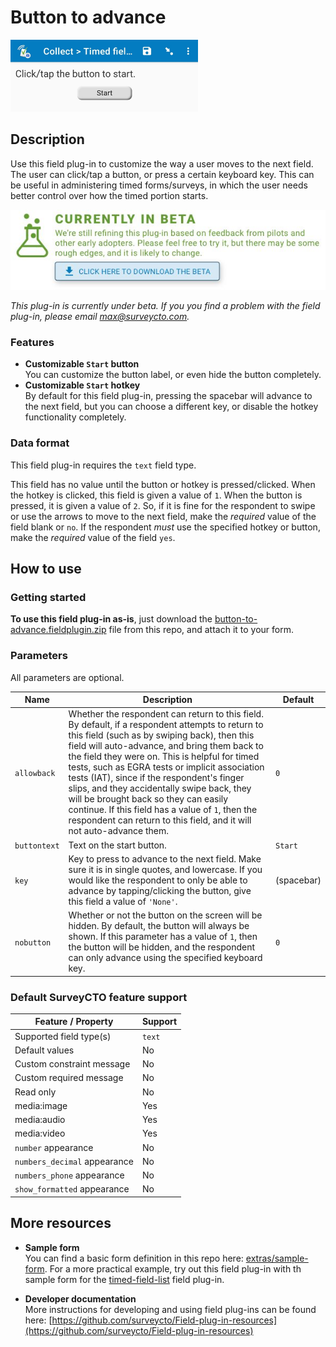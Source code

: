 # Button to advance

<img src="extras/readme-images/button-to-advance.jpg" alt="Button-to-advance" width="300px"/>

## Description

Use this field plug-in to customize the way a user moves to the next field. The user can click/tap a button, or press a certain keyboard key. This can be useful in administering timed forms/surveys, in which the user needs better control over how the timed portion starts.

[![Beta](extras/readme-images/beta-release-download.jpg)](https://github.com/surveycto/button-to-advance/raw/master/button-to-advance.fieldplugin.zip)

*This plug-in is currently under beta. If you you find a problem with the field plug-in, please email max@surveycto.com.*

### Features

* **Customizable `Start` button**  
  You can customize the button label, or even hide the button completely.
* **Customizable `Start` hotkey**  
  By default for this field plug-in, pressing the spacebar will advance to the next field, but you can choose a different key, or disable the hotkey functionality completely.

### Data format

This field plug-in requires the `text` field type.

This field has no value until the button or hotkey is pressed/clicked. When the hotkey is clicked, this field is given a value of `1`. When the button is pressed, it is given a value of `2`. So, if it is fine for the respondent to swipe or use the arrows to move to the next field, make the *required* value of the field blank or `no`. If the respondent *must* use the specified hotkey or button, make the *required* value of the field `yes`.

## How to use

### Getting started

**To use this field plug-in as-is**, just download the [button-to-advance.fieldplugin.zip](https://github.com/surveycto/button-to-advance/raw/master/button-to-advance.fieldplugin.zip) file from this repo, and attach it to your form.

### Parameters

All parameters are optional.

|Name|Description|Default|
|---|---|---|
|`allowback`|Whether the respondent can return to this field. By default, if a respondent attempts to return to this field (such as by swiping back), then this field will auto-advance, and bring them back to the field they were on. This is helpful for timed tests, such as EGRA tests or implicit association tests (IAT), since if the respondent's finger slips, and they accidentally swipe back, they will be brought back so they can easily continue. If this field has a value of `1`, then the respondent can return to this field, and it will not auto-advance them.|`0`|
|`buttontext`|Text on the start button.|`Start`|
|`key`|Key to press to advance to the next field. Make sure it is in single quotes, and lowercase. If you would like the respondent to only be able to advance by tapping/clicking the button, give this field a value of `'None'`.|(spacebar)|
|`nobutton`|Whether or not the button on the screen will be hidden. By default, the button will always be shown. If this parameter has a value of `1`, then the button will be hidden, and the respondent can only advance using the specified keyboard key.|`0`|

### Default SurveyCTO feature support

| Feature / Property | Support |
| --- | --- |
| Supported field type(s) | `text`|
| Default values | No |
| Custom constraint message | No |
| Custom required message | No |
| Read only | No |
| media:image | Yes |
| media:audio | Yes |
| media:video | Yes |
| `number` appearance | No |
| `numbers_decimal` appearance | No |
| `numbers_phone` appearance | No |
| `show_formatted` appearance | No |

## More resources

* **Sample form**  
You can find a basic form definition in this repo here: [extras/sample-form](extras/sample-form). For a more practical example, try out this field plug-in with th sample form for the [timed-field-list](https://github.com/surveycto/timed-field-list) field plug-in.

* **Developer documentation**  
More instructions for developing and using field plug-ins can be found here: [https://github.com/surveycto/Field-plug-in-resources](https://github.com/surveycto/Field-plug-in-resources)
